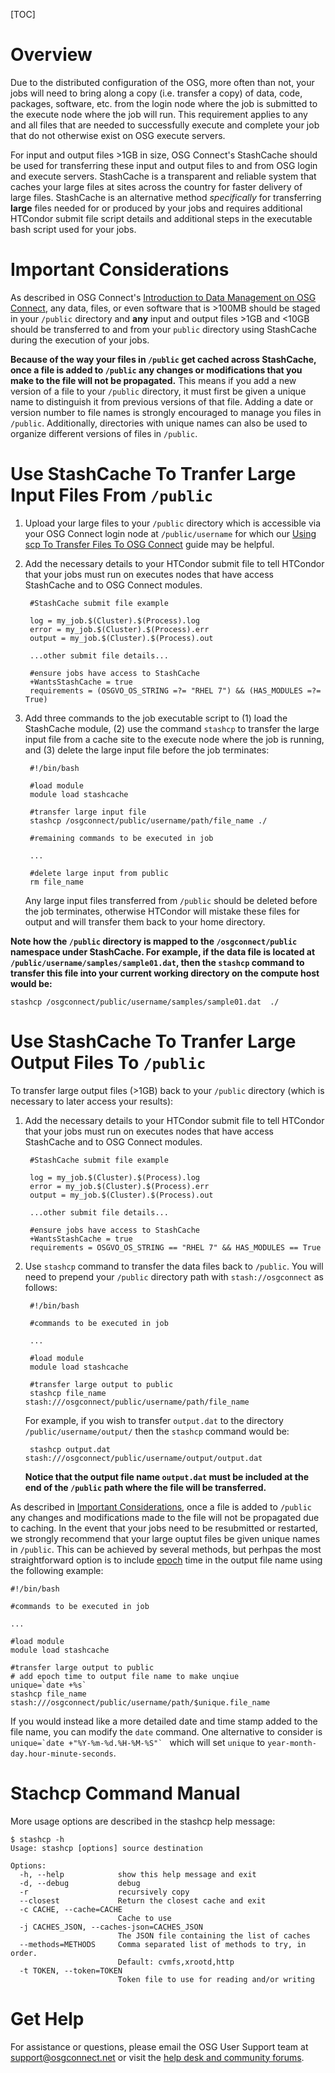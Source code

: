 [title]: - "Transfer Large Input and Output Files >1GB In Size"

[TOC]

# Overview

Due to the distributed configuration of the OSG, more often than not, 
your jobs will need to bring along a copy (i.e. transfer a copy) of 
data, code, packages, software, etc. from the login node where the job 
is submitted to the execute node where the job will run. This requirement 
applies to any and all files that are needed to successfully execute and 
complete your job that do not otherwise exist on OSG execute servers.

For input and output files >1GB in size, OSG Connect's StashCache should 
be used for transferring these input and output files to and from OSG 
login and execute servers. StashCache is a transparent and reliable system 
that caches your large files at sites across the country for faster delivery of 
large files. StashCache is an alternative method *specifically* for 
transferring **large** files needed for or produced by your jobs and 
requires additional HTCondor submit file script details and additional 
steps in the executable bash script used for your jobs.

# Important Considerations

As described in OSG Connect's [Introduction to Data Management on OSG Connect](https://support.opensciencegrid.org/support/solutions/articles/12000002985), 
any data, files, or even software that is >100MB should be staged in 
your `/public` directory and **any** input and output files >1GB and <10GB 
should be transferred to and from your `public` directory using StashCache 
during the execution of your jobs.

**Because of the way your files in `/public` get cached across StashCache, 
once a file is added to `/public` any changes or modifications that you 
make to the file will not be propagated.** This means if you add a new version 
of a file to your `/public` directory, it must first be given a unique name 
to distinguish it from previous versions of that file. Adding a date or 
version number to file names is strongly encouraged to manage you files in 
`/public`. Additionally, directories with unique names can also be used to 
organize different versions of files in `/public`.

# Use StashCache To Tranfer Large Input Files From `/public` 

1) Upload your large files to your `/public` directory 
which is accessible via your OSG Connect login node at `/public/username` 
for which our 
[Using scp To Transfer Files To OSG Connect](https://support.opensciencegrid.org/support/solutions/articles/5000634376) 
guide may be helpful.

2) Add the necessary details to your HTCondor submit file to tell 
HTCondor that your jobs must run on executes nodes that 
have access StashCache and to OSG Connect modules.

		#StashCache submit file example
		
		log = my_job.$(Cluster).$(Process).log
		error = my_job.$(Cluster).$(Process).err
		output = my_job.$(Cluster).$(Process).out

		...other submit file details...

		#ensure jobs have access to StashCache
		+WantsStashCache = true
		requirements = (OSGVO_OS_STRING =?= "RHEL 7") && (HAS_MODULES =?= True)

3) Add three commands to the job executable script to (1) load the StashCache 
module, (2) use the command `stashcp` to transfer the large input file 
from a cache site to the execute node where the job is running, and (3) 
delete the large input file before the job terminates:

		#!/bin/bash
		
		#load module   
		module load stashcache   
		
		#transfer large input file   
		stashcp /osgconnect/public/username/path/file_name ./   
		
		#remaining commands to be executed in job   
		
		...   
		
		#delete large input from public   
		rm file_name   

	Any large input files transferred from `/public` should be deleted before 
	the job terminates, otherwise HTCondor will mistake these files for output 
	and will transfer them back to your home directory.

**Note how the `/public` directory is mapped to the `/osgconnect/public` namespace 
under StashCache. For example, if the data file is located at 
`/public/username/samples/sample01.dat`, then the `stashcp` command to 
transfer this file into your current working directory on the compute host would be:**

	stashcp /osgconnect/public/username/samples/sample01.dat  ./

# Use StashCache To Tranfer Large Output Files To `/public`

To transfer large output files (>1GB) back to your `/public` directory (which 
is necessary to later access your results):

1) Add the necessary details to your HTCondor submit file to tell 
HTCondor that your jobs must run on executes nodes that 
have access StashCache and to OSG Connect modules.

		#StashCache submit file example
		
		log = my_job.$(Cluster).$(Process).log
		error = my_job.$(Cluster).$(Process).err
		output = my_job.$(Cluster).$(Process).out
		
		...other submit file details...
		
		#ensure jobs have access to StashCache
		+WantsStashCache = true
		requirements = OSGVO_OS_STRING == "RHEL 7" && HAS_MODULES == True

2) Use `stashcp` command to transfer the data files back to `/public`. You will 
need to prepend your `/public` directory path with `stash://osgconnect` as follows:

		#!/bin/bash
	
		#commands to be executed in job   
		
		...   
		
		#load module   
		module load stashcache   
		
		#transfer large output to public
		stashcp file_name stash:///osgconnect/public/username/path/file_name

	For example, if you wish to transfer `output.dat` to the directory 
	`/public/username/output/` then the `stashcp` command would be:

		stashcp output.dat stash:///osgconnect/public/username/output/output.dat

	**Notice that the output file name `output.dat` must be included at the end of the 
	`/public` path where the file will be transferred.**

As described in [Important Considerations](#important-considerations), 
once a file is added to `/public` any changes and modifications made 
to the file will not be propagated due to caching. In the event that your 
jobs need to be resubmitted or restarted, we strongly recommend that your 
large ouptut files be given unique names in `/public`. This can be achieved 
by several methods, but perhpas the most straightforward option is to include 
[epoch](https://en.wikipedia.org/wiki/Unix_time) time in the output file name 
using the following example:

	#!/bin/bash
	
	#commands to be executed in job   
		
	...   
	
	#load module   
	module load stashcache   
	
	#transfer large output to public
	# add epoch time to output file name to make unqiue
	unique=`date +%s`
	stashcp file_name stash:///osgconnect/public/username/path/$unique.file_name
	
If you would instead like a more detailed date and time stamp added to the 
file name, you can modify the `date` command. One alternative to consider is 
``unique=`date +"%Y-%m-%d.%H-%M-%S"` `` which will set `unique` to 
`year-month-day.hour-minute-seconds`.

# Stachcp Command Manual

More usage options are described in the stashcp help message:

	$ stashcp -h
	Usage: stashcp [options] source destination

	Options:
	  -h, --help            show this help message and exit
	  -d, --debug           debug
	  -r                    recursively copy
	  --closest             Return the closest cache and exit
	  -c CACHE, --cache=CACHE
							Cache to use
	  -j CACHES_JSON, --caches-json=CACHES_JSON
							The JSON file containing the list of caches
	  --methods=METHODS     Comma separated list of methods to try, in order.
							Default: cvmfs,xrootd,http
	  -t TOKEN, --token=TOKEN
							Token file to use for reading and/or writing

# Get Help

For assistance or questions, please email the OSG User Support team 
at [support@osgconnect.net](mailto:support@osgconnect.net) or visit 
the [help desk and community forums](http://support.opensciencegrid.org).

